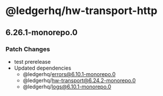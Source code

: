 # @ledgerhq/hw-transport-http

## 6.26.1-monorepo.0

### Patch Changes

- test prerelease
- Updated dependencies
  - @ledgerhq/errors@6.10.1-monorepo.0
  - @ledgerhq/hw-transport@6.24.2-monorepo.0
  - @ledgerhq/logs@6.10.1-monorepo.0
